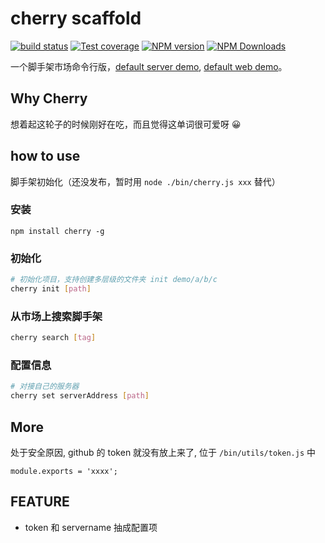 # cherry scaffold

[![build status](https://img.shields.io/travis/cyseria/cherry-scaffold/master.svg?style=flat-square)](https://travis-ci.org/cyseria/cherry-scaffold)
[![Test coverage](https://img.shields.io/codecov/c/github/cyseria/cherry-scaffold.svg?style=flat-square)](https://codecov.io/github/cyseria/cherry-scaffold?branch=master)
[![NPM version](https://img.shields.io/npm/v/cherry-scaffold.svg?style=flat-square)](https://www.npmjs.com/package/cherry-scaffold)
[![NPM Downloads](https://img.shields.io/npm/dm/cherry-scaffold.svg?style=flat-square&maxAge=43200)](https://www.npmjs.com/package/cherry-scaffold)

一个脚手架市场命令行版，[default server demo](https://github.com/cyseria/cherry-scaffold-server), [default web demo](https://github.com/cyseria/cherry-scaffold-web)。

## Why Cherry
想着起这轮子的时候刚好在吃，而且觉得这单词很可爱呀 😀

## how to use
脚手架初始化（还没发布，暂时用 `node ./bin/cherry.js xxx` 替代）

### 安装
```
npm install cherry -g
```
### 初始化
```bash
# 初始化项目，支持创建多层级的文件夹 init demo/a/b/c
cherry init [path]
```

### 从市场上搜索脚手架
```bash
cherry search [tag]
```

### 配置信息
```bash
# 对接自己的服务器
cherry set serverAddress [path]
```


## More
处于安全原因, github 的 token 就没有放上来了, 位于 `/bin/utils/token.js` 中

```
module.exports = 'xxxx';
```

## FEATURE

- token 和 servername 抽成配置项